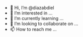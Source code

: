 - 👋 Hi, I’m @diazabdiel
- 👀 I’m interested in ...
- 🌱 I’m currently learning ...
- 💞️ I’m looking to collaborate on ...
- 📫 How to reach me ...

<!---
diazabdiel/diazabdiel is a ✨ special ✨ repository because its `README.md` (this file) appears on your GitHub profile.
You can click the Preview link to take a look at your changes.
--->
